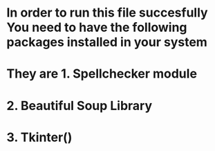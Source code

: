 # In order to run this file succesfully You need to have the following packages installed in your system
# They are 1. Spellchecker module
#          2. Beautiful Soup Library
#          3. Tkinter()
